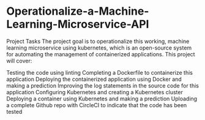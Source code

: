 # Operationalize-a-Machine-Learning-Microservice-API

Project Tasks
The project goal is to operationalize this working, machine learning microservice using kubernetes, which is an open-source system for automating the management of containerized applications. This project will cover:

Testing the code using linting
Completing a Dockerfile to containerize this application
Deploying the containerized application using Docker and making a prediction
Improving the log statements in the source code for this application
Configuring Kubernetes and creating a Kubernetes cluster
Deploying a container using Kubernetes and making a prediction
Uploading a complete Github repo with CircleCI to indicate that the code has been tested
